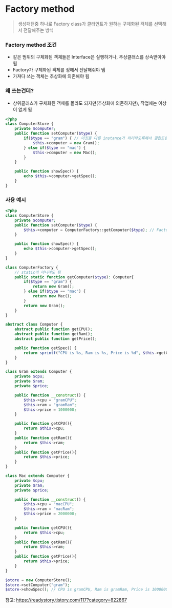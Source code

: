 # Factory method

> 생성패턴중 하나로 Factory class가 클라언트가 원하는 구체화된 객체를 선택해서 전달해주는 방식  

### Factory method 조건
- 같은 범위의 구체화된 객체들은 Interface은 실행하거나, 추상클래스를 상속받아야 됨
- Factory가 구체화된 객체를 정해서 전달해줘야 댐
- 가져다 쓰는 객체는 추상화에 의존해야 됨

### 왜 쓰는건데?
- 상위클래스가 구체화된 객체를 몰라도 되지만(추상화에 의존하지만), 작업에는 이상이 없게 됨
```php
<?php
class ComputerStore {
	private $computer;
	public function setComputer($type) {
		if($type == "gram") { // 이짓을 다른 instance가 처리하도록해서 결합도를 낮추기 위해 하는거
			$this->computer = new Gram();
		} else if($type == "mac") {
			$this->computer = new Mac();
		}
	}

	public function showSpec() {
		echo $this->computer->getSpec();
	}
}
```

### 사용 예시
```php
<?php
class ComputerStore {
	private $computer;
	public function setComputer($type) {
		$this->computer = ComputerFactory::getComputer($type); // Factory class가 computer instance 결정
	}

	public function showSpec() {
		echo $this->computer->getSpec();
	}
}

class ComputerFactory {
	// static이 아니여도 됨
	public static function getComputer($type): Computer{
		if($type == "gram") {
			return new Gram();
		} else if($type == "mac") {
			return new Mac();
		}
		return new Gram();
	}
}

abstract class Computer {
	abstract public function getCPU();
	abstract public function getRam();
	abstract public function getPrice();

	public function getSpec() {
		return sprintf("CPU is %s, Ram is %s, Price is %d", $this->getCPU(), $this->getRam(), $this->getPrice());
	}
}

class Gram extends Computer {
	private $cpu;
	private $ram;
	private $price;

	public function __construct() {
		$this->cpu = "gramCPU";
		$this->ram = "gramRam";
		$this->price = 1000000;
	}

	public function getCPU(){
		return $this->cpu;
	}
	public function getRam(){
		return $this->ram;
	}
	public function getPrice(){
		return $this->price;
	}
}

class Mac extends Computer {
	private $cpu;
	private $ram;
	private $price;

	public function __construct() {
		$this->cpu = "macCPU";
		$this->ram = "macRam";
		$this->price = 2000000;
	}

	public function getCPU(){
		return $this->cpu;
	}
	public function getRam(){
		return $this->ram;
	}
	public function getPrice(){
		return $this->price;
	}
}

$store = new ComputerStore();
$store->setComputer("gram");
$store->showSpec(); // CPU is gramCPU, Ram is gramRam, Price is 1000000
```

참고: https://readystory.tistory.com/117?category=822867